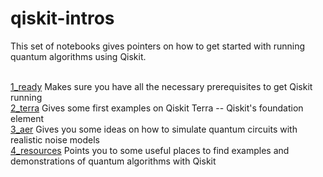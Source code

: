 # qiskit-intros
This set of notebooks gives pointers on how to get started with running quantum algorithms using Qiskit.<br/><br/>

[1_ready](1_ready.ipynb) Makes sure you have all the necessary prerequisites to get Qiskit running<br/>
[2_terra](2_terra.ipynb) Gives some first examples on Qiskit Terra -- Qiskit's foundation element<br/>
[3_aer](3_aer.ipynb) Gives you some ideas on how to simulate quantum circuits with realistic noise models<br/>
[4_resources](4_resources.ipynb) Points you to some useful places to find examples and demonstrations of quantum algorithms with Qiskit
